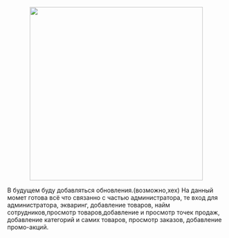 <p align="center"><a href="https://laravel.com" target="_blank"><img src="https://raw.githubusercontent.com/laravel/art/master/logo-lockup/5%20SVG/2%20CMYK/1%20Full%20Color/laravel-logolockup-cmyk-red.svg" width="400"></a></p>

В будущем буду добавляться обновления.(возможно,хех)
На данный момет готова всё что связанно с частью администратора, те вход для администратора, экваринг, добавление товаров, найм сотрудников,просмотр товаров,добавление и просмотр точек продаж, добавление категорий и самих товаров, просмотр заказов, добавление промо-акций.

 
 
